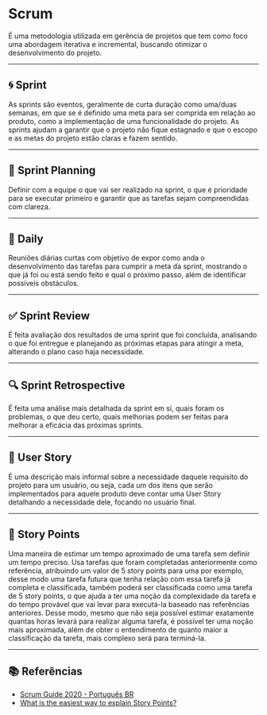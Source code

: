 # Scrum

É uma metodologia utilizada em gerência de projetos que tem como foco uma abordagem iterativa e incremental, buscando otimizar o desenvolvimento do projeto.

---

## 🌀 Sprint

As sprints são eventos, geralmente de curta duração como uma/duas semanas, em que se é definido uma meta para ser comprida em relação ao produto, como a implementação de uma funcionalidade do projeto. As sprints ajudam a garantir que o projeto não fique estagnado e que o escopo e as metas do projeto estão claras e fazem sentido.

---

## 📝 Sprint Planning

Definir com a equipe o que vai ser realizado na sprint, o que é prioridade para se executar primeiro e garantir que as tarefas sejam compreendidas com clareza.

---

## 📅 Daily

Reuniões diárias curtas com objetivo de expor como anda o desenvolvimento das tarefas para cumprir a meta da sprint, mostrando o que já foi ou está sendo feito e qual o próximo passo, além de identificar possíveis obstáculos.

---

## ✅ Sprint Review

É feita avaliação dos resultados de uma sprint que foi concluída, analisando o que foi entregue e planejando as próximas etapas para atingir a meta, alterando o plano caso haja necessidade.

---

## 🔍 Sprint Retrospective

É feita uma análise mais detalhada da sprint em si, quais foram os problemas, o que deu certo, quais melhorias podem ser feitas para melhorar a eficácia das próximas sprints.

---

## 👤 User Story

É uma descrição mais informal sobre a necessidade daquele requisito do projeto para um usuário, ou seja, cada um dos itens que serão implementados para aquele produto deve contar uma User Story detalhando a necessidade dele, focando no usuário final.

---

## 🎯 Story Points

Uma maneira de estimar um tempo aproximado de uma tarefa sem definir um tempo preciso. Usa tarefas que foram completadas anteriormente como referência, atribuindo um valor de 5 story points para uma por exemplo, desse modo uma tarefa futura que tenha relação com essa tarefa já completa e classificada, também poderá ser classificada como uma tarefa de 5 story points, o que ajuda a ter uma noção da complexidade da tarefa e do tempo provável que vai levar para executá-la baseado nas referências anteriores. Desse modo, mesmo que não seja possível estimar exatamente quantas horas levará para realizar alguma tarefa, é possível ter uma noção mais aproximada, além de obter o entendimento de quanto maior a classificação da tarefa, mais complexo será para terminá-la.

---

## 📚 Referências

- [Scrum Guide 2020 - Português BR](https://scrumguides.org/docs/scrumguide/v2020/2020-Scrum-Guide-PortugueseBR-3.0.pdf)  
- [What is the easiest way to explain Story Points?](https://mdalmijn.com/p/what-is-the-easiest-way-to-explain-story-points)
